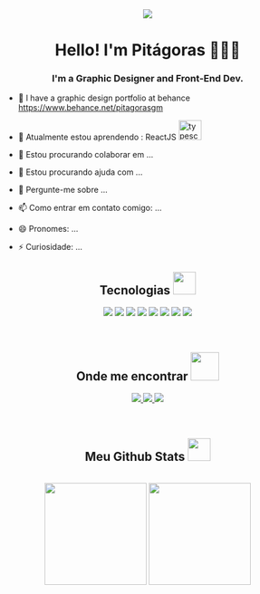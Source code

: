 <div align="center" >
<img  src="https://media.giphy.com/media/v1.Y2lkPTc5MGI3NjExZmZhZWFmYTBmZWFjYjRmMzEzNWRhMjg3ZGMzNTZhNjBiZGQ2ZTkxZiZlcD12MV9pbnRlcm5hbF9naWZzX2dpZklkJmN0PWc/qgQUggAC3Pfv687qPC/giphy.gif"
 />
 </div>




<h1 align="center">Hello! I'm Pitágoras 🙋‍♂️‍💻</h1>
<h3 align="center">I'm a Graphic Designer and Front-End Dev.</h3>

- 📝 I have a graphic design portfolio at behance https://www.behance.net/pitagorasgm 

- 🌱 Atualmente estou aprendendo : 
ReactJS <img src="https://cdn.jsdelivr.net/gh/devicons/devicon/icons/react/react-original.svg" alt="typescript" width="40" height="35" />

- 👯 Estou procurando colaborar em ...

- 🤔 Estou procurando ajuda com ...

- 💬 Pergunte-me sobre ...

- 📫 Como entrar em contato comigo: ...
- 😄 Pronomes: ...
- ⚡ Curiosidade: ...



<h2 align="center">Tecnologias 
<img src="https://media.giphy.com/media/WFZvB7VIXBgiz3oDXE/giphy.gif" 
height="40" /> 
</h2>
<p align="center">
<img src="https://img.shields.io/badge/-HTML5-E34F26?style=flat-square&logo=html5&logoColor=white"/>
<img src="https://img.shields.io/badge/-CSS3-1572B6?style=flat-square&logo=css3"/>
<img src="https://img.shields.io/badge/-Bootstrap-563D7C?style=flat-square&logo=bootstrap" />
<img src="https://img.shields.io/badge/-JavaScript-black?style=flat-square&logo=javascript" />
<img src="https://img.shields.io/badge/TypeScript-007ACC?style=flat-square&logo=typescript&logoColor=white"/>
<img src="https://img.shields.io/badge/-React-black?style=flat-square&logo=react" />
<img src="https://img.shields.io/badge/Angular-DD0031?style=flat-square&logo=angular&logoColor=white" />
<img src="https://img.shields.io/badge/-Git-black?style=flat-square&logo=git" />
</p>

<br>

<h2 align="center">Onde me encontrar 
<img src="https://media.giphy.com/media/v1.Y2lkPTc5MGI3NjExZjU4OTk5Zjg2NjI1Njg5ZDFkMmJlNjk3ZGRjNjljMWE1YmM4ODI5ZiZlcD12MV9pbnRlcm5hbF9naWZzX2dpZklkJmN0PXM/tCqoAaF8KUmhuzADVp/giphy.gif"
height="50" />     
</h2>

<p align="center">
<a href="mailto: pitagorasmattos@gmail.com">
 <img src="https://img.shields.io/badge/-pitagorasmattos-c14438?style=flat-square&logo=Gmail&logoColor=white&link=mailto:pitagorasmattos@gmail.com"/>
</a>
<a href="https://www.linkedin.com/in/pitagorasgm/">
 <img src="https://img.shields.io/badge/-pitagorasgm-blue?style=flat-square&logo=Linkedin&logoColor=white&link=https://www.linkedin.com/in/pitagorasgm/"/>
</a>
<a href="https://www.facebook.com/pitagorasgmattos">
 <img src="https://img.shields.io/badge/-pitagorasgm-1877F2?style=flat-square&logo=facebook&logoColor=white&link=https://www.facebook.com/pitagorasgmattos"/>
</a>
</p>


<br>

<h2 align="center">Meu Github Stats
<img src="https://media.giphy.com/media/kMAsQuuEeQIwm4eSVJ/giphy.gif"
height="40" />     
</h2>

<br>

<div align="center">
<img src="https://github-readme-stats.vercel.app/api?username=juniorpgm34&theme=github_dark_dimmed&show_icons=true"  height="180" /> 
<img src="https://github-readme-stats.vercel.app/api/top-langs/?username=juniorpgm34&layout=compact&theme=github_dark_dimmed" height="180" />
</div>
